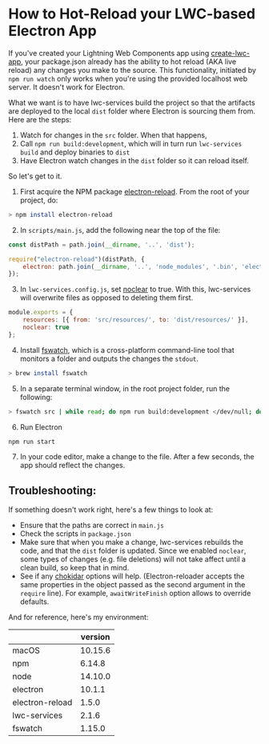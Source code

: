 # How to Hot-Reload your LWC-based Electron App

If you've created your Lightning Web Components app using  [create-lwc-app](https://lwc.dev/guide/install), your package.json already has the ability to hot reload (AKA live reload) any changes you make to the source. This functionality, initiated by `npm run watch` only works when you're using the provided localhost web server. It doesn't work for Electron.

What we want is to have lwc-services build the project so that the artifacts are deployed to the local `dist` folder where Electron is sourcing them from. Here are the steps:

1. Watch for changes in the `src` folder. When that happens,
2. Call `npm run build:development`, which will in turn run `lwc-services build` and deploy binaries to `dist`
3. Have Electron watch changes in the `dist` folder so it can reload itself.

So let's get to it. 

1. First acquire the NPM package [electron-reload](https://www.npmjs.com/package/electron-reload). From the root of your project, do:

```bash
> npm install electron-reload
```

2. In `scripts/main.js`, add the following near the top of the file:

```javascript
const distPath = path.join(__dirname, '..', 'dist');

require("electron-reload")(distPath, {
    electron: path.join(__dirname, '..', 'node_modules', '.bin', 'electron'),
});
```

3. In `lwc-services.config.js`, set [noclear](https://github.com/muenzpraeger/create-lwc-app/blob/main/packages/lwc-services/example/lwc-services.config.js#L11) to true. With this, lwc-services will overwrite files as opposed to deleting them first. 

```javascript
module.exports = {
    resources: [{ from: 'src/resources/', to: 'dist/resources/' }],
    noclear: true
};
```

4. Install [fswatch](https://github.com/emcrisostomo/fswatch), which is a cross-platform command-line tool that monitors a folder and outputs the changes the `stdout`.

```bash
> brew install fswatch
```

5. In a separate terminal window, in the root project folder, run the following:
```bash
> fswatch src | while read; do npm run build:development </dev/null; done
```

6. Run Electron
```bash
npm run start 
```

7. In your code editor, make a change to the file. After a few seconds, the app should reflect the changes. 

## Troubleshooting: 
If something doesn't work right, here's a few things to look at:

- Ensure that the paths are correct in `main.js`
- Check the scripts in `package.json`
- Make sure that when you make a change, lwc-services rebuilds the code, and that the `dist` folder is updated. Since we enabled `noclear`, some types of changes (e.g. file deletions) will not take affect until a clean build, so keep that in mind.
- See if any [chokidar](https://github.com/paulmillr/chokidar) options will help. (Electron-reloader accepts the same properties in the object passed as the second argument in the `require` line). For example, `awaitWriteFinish` option allows to override defaults.

And for reference, here's my environment:

|| version | 
| --- | --- |
| macOS | 10.15.6 |
| npm | 6.14.8 |
| node | 14.10.0 |
| electron | 10.1.1 |
| electron-reload | 1.5.0 |
| lwc-services | 2.1.6 |
| fswatch | 1.15.0 |
